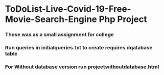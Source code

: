 # ToDoList-Live-Covid-19-Free-Movie-Search-Engine Php Project
### These was as a small assignment for college
###  Run queries in initialqueries.txt to create requires dqatabase table
###  For Without database version run projectwithoutdatabase.html
